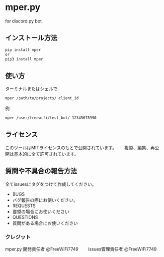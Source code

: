 # mper.py
for discord.py bot

## インストール方法
```sh
pip install mper
or
pip3 install mper
```

## 使い方
ターミナルまたはシェルで
```sh
mper /path/to/projects/ client_id
```
例
```sh
mper /user/freewifi/test_bot/ 12345678990
```

## ライセンス
このツールはMITライセンスのもとで公開されています。　　
複製、編集、再公開は基本的に全て許可されています。

## 質問や不具合の報告方法
全てissuesにタグをつけて作成してください。
- BUGS
 - バグ報告の際にお使いください。
- REQUESTS
 - 要望の場合にお使いください
- QUESTIONS
 - 質問がある場合にお使いください

### クレジット
mper.py 開発責任者 @FreeWiFi7749　　
  issues管理責任者 @FreeWiFi7749
